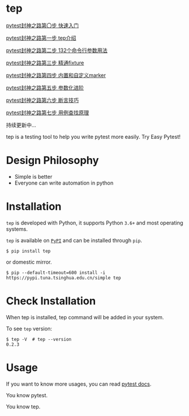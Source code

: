 # tep

[pytest封神之路第〇步 快速入门](https://www.cnblogs.com/df888/p/13733877.html)

[pytest封神之路第一步 tep介绍](https://www.cnblogs.com/df888/p/13531714.html)

[pytest封神之路第二步 132个命令行参数用法](https://www.cnblogs.com/df888/p/13649543.html)

[pytest封神之路第三步 精通fixture](https://www.cnblogs.com/df888/p/13691820.html)

[pytest封神之路第四步 内置和自定义marker](https://www.cnblogs.com/df888/p/13715187.html)

[pytest封神之路第五步 参数化进阶](https://www.cnblogs.com/df888/p/13721501.html)

[pytest封神之路第六步 断言技巧](https://www.cnblogs.com/df888/p/13735063.html)

[pytest封神之路第七步 用例查找原理](https://www.cnblogs.com/df888/p/13751717.html)

持续更新中...

tep is a testing tool to help you write pytest more easily. Try Easy Pytest!

# Design Philosophy

- Simple is better
- Everyone can write automation in python

# Installation

`tep` is developed with Python, it supports Python `3.6+` and most operating systems.

`tep` is available on [`PyPI`](https://pypi.python.org/pypi) and can be installed through `pip`.

```
$ pip install tep
```

or domestic mirror.

```
$ pip --default-timeout=600 install -i https://pypi.tuna.tsinghua.edu.cn/simple tep
```

# Check Installation

When tep is installed, tep command will be added in your system.

To see `tep` version:

```
$ tep -V  # tep --version
0.2.3
```

# Usage

If you want to know more usages, you can read [pytest docs](https://docs.pytest.org/).

You know pytest.

You know tep.
